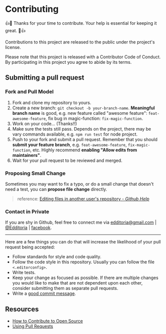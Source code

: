# Contributing

:+1::pizza: Thanks for your time to contribute. Your help is essential for keeping it great. :pizza::+1:

Contributions to this project are released to the public under the project's license.

Please note that this project is released with a Contributor Code of Conduct. By participating in this project you agree to abide by its terms.

## Submitting a pull request

### Fork and Pull Model

1. Fork and clone my repository to yours.
1. Create a new branch: `git checkout -b your-branch-name`. **Meaningful branch name** is good, e.g. new feature called "awesome feature": `feat-awesome-feature`, fix bug in magic-function: `fix-magic-function`.
1. Work on your code... (Thanks!!)
1. Make sure the tests still pass. Depends on the project, there may be vary commands available, e.g. `npm run test` for node project.
1. Push to your fork and submit a pull request. Remember that you should **submit your feature branch**, e.g. `feat-awesome-feature`, `fix-magic-function`, etc. Highly recommend **enabling "Allow edits from maintainers"**.
1. Wait for your pull request to be reviewed and merged.

### Proposing Small Change

Sometimes you may want to fix a typo, or do a small change that doesn't need a test, you can **propose file change** directly.

> reference: [Editing files in another user's repository - *Github Help*](https://help.github.com/articles/editing-files-in-another-user-s-repository/)

### Contact in Private

If you are shy in Github, feel free to connect me via <edditoria@gmail.com> | [@Edditoria][twitter] | [facebook][].

---

Here are a few things you can do that will increase the likelihood of your pull request being accepted:

- Follow standards for style and code quality.
- Follow the code style in this repository. Usually you can follow the file `<.editorconfig>`.
- Write tests.
- Keep your change as focused as possible. If there are multiple changes you would like to make that are not dependent upon each other, consider submitting them as separate pull requests.
- Write a [good commit message](https://tbaggery.com/2008/04/19/a-note-about-git-commit-messages.html).

## Resources

- [How to Contribute to Open Source](https://opensource.guide/how-to-contribute/)
- [Using Pull Requests](https://help.github.com/articles/about-pull-requests/)

[twitter]: https://twitter.com/Edditoria
[facebook]: https://www.facebook.com/Edditoria
